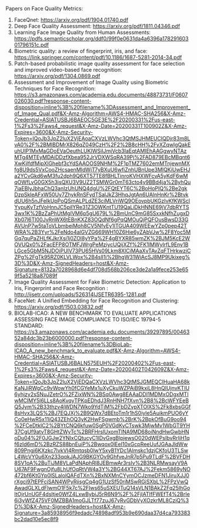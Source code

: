 Papers on Face Quality Metrics:

1. FaceQnet: https://arxiv.org/pdf/1904.01740.pdf
2. Deep Face Quality Assessment: https://arxiv.org/pdf/1811.04346.pdf
3. Learning Face Image Quality from Human Assessments: https://pdfs.semanticscholar.org/ddf0/99f0e0631da4a6396a17829160301796151c.pdf
4. Biometric quality: a review of fingerprint, iris, and face: https://link.springer.com/content/pdf/10.1186/1687-5281-2014-34.pdf
5. Patch-based probabilistic image quality assessment for face selection and improved video-based face recognition:
https://arxiv.org/pdf/1304.0869.pdf
6. Assessment and Improvement of Image Quality using Biometric
Techniques for Face Recognition: https://s3.amazonaws.com/academia.edu.documents/48873731/F0607026030.pdf?response-content-disposition=inline%3B%20filename%3DAssessment_and_Improvement_of_Image_Qual.pdf&X-Amz-Algorithm=AWS4-HMAC-SHA256&X-Amz-Credential=ASIATUSBJ6BAEOC5GE3E%2F20200331%2Fus-east-1%2Fs3%2Faws4_request&X-Amz-Date=20200331T100902Z&X-Amz-Expires=3600&X-Amz-Security-Token=IQoJb3JpZ2luX2VjEAoaCXVzLWVhc3QtMSJHMEUCIQDjr83m8LvA0%2F%2BMIBDMrX826qZ049CzH%2F2%2B8cHH%2FvXZqwIgQakEuhUIP1MxMaGDoEVaOeuthLUKIWSiIJmjVcb3IaEqtAMIEhAAGgwyNTAzMTg4MTEyMDAiDDzfXbea952JrVDXWSqRA39Pj%2FAD879EBcMBqnt6XwKjlfdfMipXlGhebf3cYdSAAOOS9NHM%2F1pTMZ7602emMTnjewnMXfg8U9ds5VxCooZHcsaenMIdWjT7yBXuU6wfiZnhUBnUpe3MIQKiUwEHJa2YCvGkd6wM3fu2dph9Q6XT57TE8fBHLTinroKVHXWFcvA5yKdF6wMqOWfLvG0GX5h3jsQXU3V9UZ2TSMWGr0mT63cto4y9BBd4ja%2ByhQu7iaEBlyJbhaChQ3anIzUhUNQ4dgU%2FQtEYT6C%2BoHoPIQ%2Be2gkDzpSkleAFxW50Uy7ZhykRnSFydTSalJkZ3HhqJgtAn6UAlnHnKr%2BtvkdUU6h5nJFeIkUpPoQSmALPLdZE3ciMLVriWQ9OEovpbUKGzIvKfKWSclYypuKyTzfVoHnnJC5piIYRe31Z3OWKntTU19QaLiDkHNNE69jV7dbRYTS3wx1K%2BzZaPhUtMgIVM6p5gU679L%2BmUnC9mG85SxxkNfhZugxDXb07l6TI00JvRnWX6tEBnKXZ83OQdNf6gPqQMOuQjPQFOusBwsD33GAVUnP7w5taToVLbmbeiMoh8CV5NfvEy1lTGUA409WEEwYZp0pep42TWRA%2B3Yyr%2FeNdo4alGVZG669WH10Z6Hie6yZAbVJw%2F8Yoc5MGq7quPaZHLfKJkrXsi1j0ZOl8yYPa%2F4gBYXR85wmZK%2BJM5KcE2WOVUQx0%2FacEFP8OTMFJWrgPeMziycUQijXZf%2FK1lMWyIrfL9Eny1BLGce5GbM5NJDOiPUlV73PU65HVs09Lkm8XlCiMAaXvTAvZqFTHrkwziCZPg%2FgTk95RZ0KLVLWox%2B4slI1i%2BhgW31WiAcSJ8MP9Ukixeg%3D%3D&X-Amz-SignedHeaders=host&X-Amz-Signature=8132a7028968d6e4df708d568b206ce3de2a1a9fece253e659f5a5218a87089f
7. Image Quality Assessment for Fake Biometric Detection: Application to Iris,
Fingerprint and Face Recognition : http://ijsetr.com/uploads/526314IJSETR6395-1281.pdf
8. FaceNet: A Unified Embedding for Face Recognition and Clustering: https://arxiv.org/pdf/1503.03832.pdf
9. BIOLAB-ICAO: A NEW BENCHMARK TO EVALUATE APPLICATIONS ASSESSING FACE
IMAGE COMPLIANCE TO ISO/IEC 19794-5 STANDARD: https://s3.amazonaws.com/academia.edu.documents/39297895/0046352a84dc3b23b6000000.pdf?response-content-disposition=inline%3B%20filename%3DBioLab-ICAO_A_new_benchmark_to_evaluate.pdf&X-Amz-Algorithm=AWS4-HMAC-SHA256&X-Amz-Credential=ASIATUSBJ6BALN575EUH%2F20200402%2Fus-east-1%2Fs3%2Faws4_request&X-Amz-Date=20200402T042609Z&X-Amz-Expires=3600&X-Amz-Security-Token=IQoJb3JpZ2luX2VjEDQaCXVzLWVhc3QtMSJGMEQCIHuaHA68kKaNJiRWgCc9vWowYh0fCGYeMx1uXyCkuWZPAiB9kxiL8HnQIUjnvKTIU6yhjzy2sSNuJZetrO%2FZixWN%2BSq0Awg8EAAaDDI1MDMxODgxMTIwMCIMY5l6LLs8AoKvqyTPKpEDhdJ3RnHNH7fXvn%2B8%2BcWFYEeBQ5Jym%2B33thzv4jWDN7Wko9YdTjM%2FbDZvpXTOlXS%2Fk8xbsGGf8sHvx3LQS%2BJ7EQJXj%2B9QWx7dBEtoTm1r1hS0iyle5AuikmPUO6yYCo0eHwR5x11iQ43ZEhOQ3yK2HwFSgwmb%2BrK%2BpkOfBuG9oo94%2FCeDtkIC2%2BYtCNQ6kfuw0SgP0VGdKyCTswk3MjwMv1WbGT9YH37CgUf9atvT8GHtZWyTc%2BRFHrslUxomTlNA9MD68oiNndHwGwbHNoDu04%2F0JGJw2YNIxCQtucyC1IDvGxgBlpjewsO020dWEPsIbvRrIjH1qf6zId6mD%2BzRZS88bnEuiP%2Bwqox0lEeI10xGcpReeUufJGAaJldWw809Pngj6KXzkc7lvkVI4Rmtqsb0lwY5xyB1YDc1Almskc1dzjCKfoU3TLSwL4WcVY0u6Xn233qqkJAJG9BKGYOv9GhfveJnR7p5Pu9TLdF%2BVFDH8SV1oA%2BuTiJM8VLaPdNAphRl8JEBmwAr3rsIv%2B3NLRMwsayV9AU67AF9FwgnOjfu8LhUfOqRtVW4a3Y%2BG44XT67AJ%2Fekm5869yNO472bf6KtGYp0lSLalolQAFdTXn%2BxNXMnCYymOCJzmeDFN1JiruXJJ0rXgci97tEPFcjSAN4WPyRjisgCq4gG1UzSf50riMSwRGiSXbL%2FPzVwQAwadGLXLdFlwmO1F5k7c%2FIws65uSXEUTuQ14sVLN1BAkZ2Fq25IhGoItOjrUnUGF4dsltje0WfZ4LxwBybiJ5rR6N9%2F%2FjIATIfFWEfT4%2BrIe6j3yWfZ475VF0MZBBA1moGJLTf77zuJ67yRvGDbVyXOzkrML8CziQ%3D%3D&X-Amz-SignedHeaders=host&X-Amz-Signature=3a85938956f9edadc74898adf953b9e690daa37d4ca793383bc2dad10e5ec8f9

